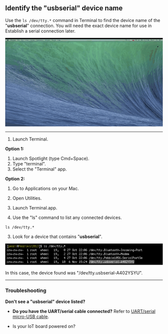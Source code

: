 ## Identify the "usbserial" device name 

Use the `ls /dev/tty.*` command in Terminal to find the device name of the "**usbserial**" connection. You will need the exact device name for use in Establish a serial connection later.

![Animated gif: using Terminal to find the USB device name](images_mac/identify_usbserial-animated.gif)

---

1. Launch Terminal.

  **Option 1:**
  
  1. Launch Spotlight (type Cmd+Space).
  2. Type "terminal". 
  3. Select the "Terminal" app.
  
  **Option 2:**

  1. Go to Applications on your Mac. 
  2. Open Utilities. 
  3. Launch Terminal.app.

2. Use the "ls" command to list any connected devices.

  ```
  ls /dev/tty.*
  ```

3. Look for a device that contains "**usbserial**".

  ![the device found was "/dev/tty.usbserial-A402YSYU"](images_mac/terminal-usbserial_device_highlighted.png)

  In this case, the device found was "/dev/tty.usbserial-A402YSYU".

---

### Troubleshooting 

**Don't see a "usbserial" device listed?**

* **Do you have the UART/serial cable connected?** Refer to [UART/serial micro-USB cable](../assembly-arduino_expansion_board/details-serial_cable.md).

* Is your IoT board powered on?
